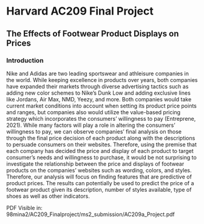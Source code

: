 # Harvard AC209 Final Project
## The Effects of Footwear Product Displays on Prices

### Introduction

Nike and Adidas are two leading sportswear and athleisure companies in the world. While keeping excellence in products over years, both companies have expanded their markets through diverse advertising tactics such as adding new color schemes to Nike’s Dunk Low and adding exclusive lines like Jordans, Air Max, NMD, Yeezy, and more. Both companies would take current market conditions into account when setting its product price points and ranges, but companies also would utilize the value-based pricing strategy which incorporates the consumers’ willingness to pay (Entreprene, 2021). While many factors will play a role in altering the consumers’ willingness to pay, we can observe companies’ final analysis on those through the final price decision of each product along with the descriptions to persuade consumers on their websites. Therefore, using the premise that each company has decided the price and display of each product to target consumer’s needs and willingness to purchase, it would be not surprising to investigate the relationship between the price and displays of footwear products on the companies’ websites such as wording, colors, and styles. Therefore, our analysis will focus on finding features that are predictive of product prices. The results can potentially be used to predict the price of a footwear product given its description, number of styles available, type of shoes as well as other indicators.

PDF Visible in: 98mina2/AC209_Finalproject/ms2_submission/AC209a_Project.pdf
